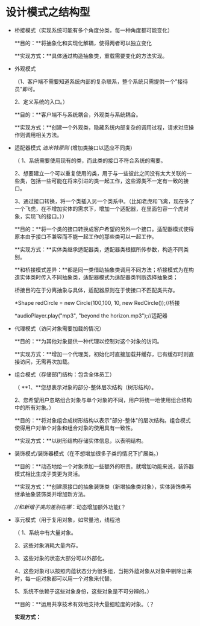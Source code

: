 # 设计模式之结构型

* 桥接模式（实现系统可能有多个角度分类，每一种角度都可能变化）

  **目的：**将抽象化和实现化解耦，使得两者可以独立变化

  **实现方式：**具体通过构造抽象类，重载需要变化的方法实现。

  

* 外观模式

  （1、客户端不需要知道系统内部的复杂联系，整个系统只需提供一个"接待员"即可。 

  2、定义系统的入口。）

  **目的：**客户端不与系统耦合，外观类与系统耦合。

  **实现方式：**创建一个外观类，隐藏系统内部复杂的调用过程，请求对应操作则调用相关方法。

  

* 适配器模式 *迪米特原则* (增加类接口以适应不同类)

  （ 1、系统需要使用现有的类，而此类的接口不符合系统的需要。

   2、想要建立一个可以重复使用的类，用于与一些彼此之间没有太大关联的一些类，包括一些可能在将来引进的类一起工作，这些源类不一定有一致的接口。

   3、通过接口转换，将一个类插入另一个类系中。（比如老虎和飞禽，现在多了一个飞虎，在不增加实体的需求下，增加一个适配器，在里面包容一个虎对象，实现飞的接口。））

  **目的：**将一个类的接口转换成客户希望的另外一个接口。适配器模式使得原本由于接口不兼容而不能一起工作的那些类可以一起工作。

  **实现方式：**实体类继承适配器类，适配器类根据所传参数，构造不同类别。

  **和桥接模式差异：**都是同一类借助抽象类调用不同方法；桥接模式为在构造实体类时传入不同抽象类，适配器模式为适配器类判断选择抽象类；

  桥接目的在于分离抽象与具体，适配器原则在于使接口不匹配类共存。

  *Shape redCircle = new Circle(100,100, 10, new RedCircle());//桥接

  *audioPlayer.play("mp3", "beyond the horizon.mp3");//适配器

  

* 代理模式（访问对象需要加载的情况）

  **目的：**为其他对象提供一种代理以控制对这个对象的访问。

  **实现方式：**增加一个代理类，初始化时直接加载并缓存，已有缓存时则直接访问，无需再次加载。

  

* 组合模式（存储部门结构：包含全体员工）

  （ **1、**您想表示对象的部分-整体层次结构（树形结构）。 

  2、您希望用户忽略组合对象与单个对象的不同，用户将统一地使用组合结构中的所有对象。）

  **目的：**将对象组合成树形结构以表示"部分-整体"的层次结构。组合模式使得用户对单个对象和组合对象的使用具有一致性。

  **实现方式：**以树形结构存储实体信息，以表明结构。

  

* 装饰模式/装饰器模式（在不想增加很多子类的情况下扩展类。）

  **目的：**动态地给一个对象添加一些额外的职责。就增加功能来说，装饰器模式相比生成子类更为灵活。

  **实现方式：**创建原接口的抽象装饰类（新增抽象类对象），实体装饰类再继承抽象装饰类并增加新方法。

  *//和新增子类的差别在哪*：动态增加额外功能(？

  

* 享元模式（用于复用对象，如常量池，线程池

  （ 1、系统中有大量对象。

   2、这些对象消耗大量内存。

   3、这些对象的状态大部分可以外部化。

   4、这些对象可以按照内蕴状态分为很多组，当把外蕴对象从对象中剔除出来时，每一组对象都可以用一个对象来代替。

   5、系统不依赖于这些对象身份，这些对象是不可分辨的。）

  **目的：**运用共享技术有效地支持大量细粒度的对象。（？

  **实现方式：**
  
  
  
  
  
  

